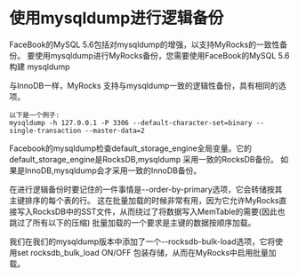 # 使用mysqldump进行逻辑备份

FaceBook的MySQL 5.6包括对mysqldump的增强，以支持MyRocks的一致性备份。
要使用mysqldump进行MyRocks备份，您需要使用FaceBook的MySQL 5.6构建 mysqldump

与InnoDB一样，MyRocks 支持与mysqldump一致的逻辑性备份，具有相同的选项。

    以下是一个例子:
    mysqldump -h 127.0.0.1 -P 3306 --default-character-set=binary --single-transaction --master-data=2
 

Facebook的mysqldump检查default_storage_engine全局变量。它的default_storage_engine是RocksDB,mysqldump 采用一致的RocksDB备份。
如果是InnoDB,mysqldump会才采用一致的InnoDB备份。

在进行逻辑备份时要记住的一件事情是--order-by-primary选项，它会转储按其主键排序的每个表的行。
这在批量加载的时候非常有用，因为它允许MyRocks直接写入RocksDB中的SST文件，从而绕过了将数据写入MemTable的需要(因此也跳过了所有以下的压缩)
批量加载的一个要求是主键的数据按顺序加载。

我们在我们的mysqldump版本中添加了一个--rocksdb-bulk-load选项，它将使用set rocksdb_bulk_load ON/OFF 包装存储，从而在MyRocks中启用批量加载。

